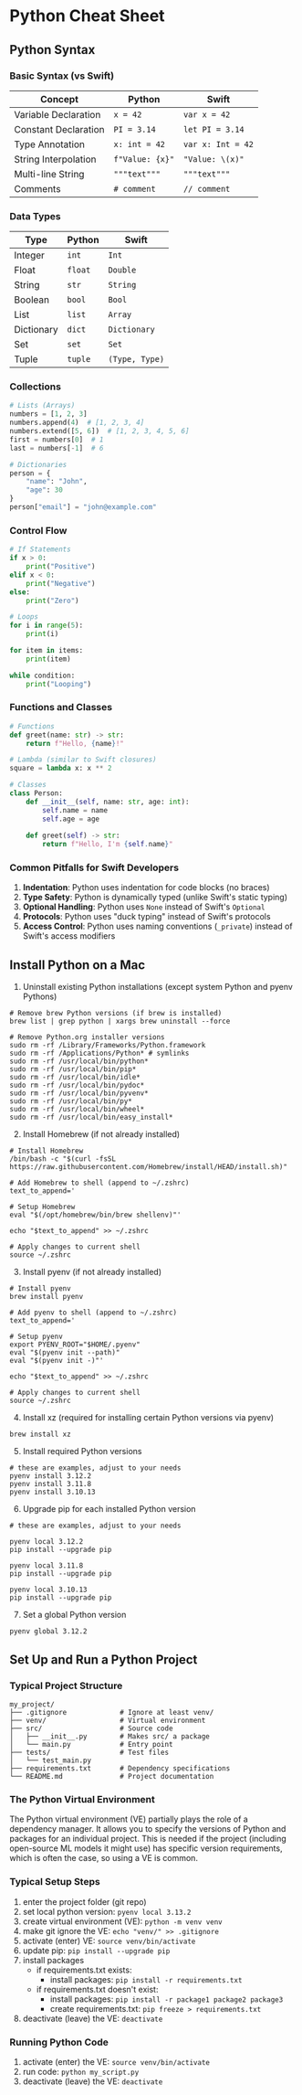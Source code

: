 # Python Cheat Sheet

## Python Syntax

### Basic Syntax (vs Swift)
| Concept | Python | Swift |
|---------|---------|--------|
| Variable Declaration | `x = 42` | `var x = 42` |
| Constant Declaration | `PI = 3.14` | `let PI = 3.14` |
| Type Annotation | `x: int = 42` | `var x: Int = 42` |
| String Interpolation | `f"Value: {x}"` | `"Value: \(x)"` |
| Multi-line String | `"""text"""` | `"""text"""` |
| Comments | `# comment` | `// comment` |

### Data Types
| Type | Python | Swift |
|------|---------|--------|
| Integer | `int` | `Int` |
| Float | `float` | `Double` |
| String | `str` | `String` |
| Boolean | `bool` | `Bool` |
| List | `list` | `Array` |
| Dictionary | `dict` | `Dictionary` |
| Set | `set` | `Set` |
| Tuple | `tuple` | `(Type, Type)` |

### Collections
```python
# Lists (Arrays)
numbers = [1, 2, 3]
numbers.append(4)  # [1, 2, 3, 4]
numbers.extend([5, 6])  # [1, 2, 3, 4, 5, 6]
first = numbers[0]  # 1
last = numbers[-1]  # 6

# Dictionaries
person = {
    "name": "John",
    "age": 30
}
person["email"] = "john@example.com"
```

### Control Flow
```python
# If Statements
if x > 0:
    print("Positive")
elif x < 0:
    print("Negative")
else:
    print("Zero")

# Loops
for i in range(5):
    print(i)

for item in items:
    print(item)

while condition:
    print("Looping")
```

### Functions and Classes
```python
# Functions
def greet(name: str) -> str:
    return f"Hello, {name}!"

# Lambda (similar to Swift closures)
square = lambda x: x ** 2

# Classes
class Person:
    def __init__(self, name: str, age: int):
        self.name = name
        self.age = age
    
    def greet(self) -> str:
        return f"Hello, I'm {self.name}"
```

### Common Pitfalls for Swift Developers
1. **Indentation**: Python uses indentation for code blocks (no braces)
2. **Type Safety**: Python is dynamically typed (unlike Swift's static typing)
3. **Optional Handling**: Python uses `None` instead of Swift's `Optional`
4. **Protocols**: Python uses "duck typing" instead of Swift's protocols
5. **Access Control**: Python uses naming conventions (`_private`) instead of Swift's access modifiers

## Install Python on a Mac

1. Uninstall existing Python installations (except system Python and pyenv Pythons)

```shell
# Remove brew Python versions (if brew is installed)
brew list | grep python | xargs brew uninstall --force

# Remove Python.org installer versions
sudo rm -rf /Library/Frameworks/Python.framework
sudo rm -rf /Applications/Python* # symlinks
sudo rm -rf /usr/local/bin/python*
sudo rm -rf /usr/local/bin/pip*
sudo rm -rf /usr/local/bin/idle*
sudo rm -rf /usr/local/bin/pydoc*
sudo rm -rf /usr/local/bin/pyvenv*
sudo rm -rf /usr/local/bin/py*
sudo rm -rf /usr/local/bin/wheel*
sudo rm -rf /usr/local/bin/easy_install*
```

2. Install Homebrew (if not already installed)

```shell
# Install Homebrew
/bin/bash -c "$(curl -fsSL https://raw.githubusercontent.com/Homebrew/install/HEAD/install.sh)"

# Add Homebrew to shell (append to ~/.zshrc)
text_to_append='

# Setup Homebrew
eval "$(/opt/homebrew/bin/brew shellenv)"'

echo "$text_to_append" >> ~/.zshrc

# Apply changes to current shell
source ~/.zshrc
```

3. Install pyenv (if not already installed)

```shell
# Install pyenv
brew install pyenv

# Add pyenv to shell (append to ~/.zshrc)
text_to_append='

# Setup pyenv
export PYENV_ROOT="$HOME/.pyenv"
eval "$(pyenv init --path)"
eval "$(pyenv init -)"'

echo "$text_to_append" >> ~/.zshrc

# Apply changes to current shell
source ~/.zshrc
```

4. Install xz (required for installing certain Python versions via pyenv)

```shell
brew install xz
```

5. Install required Python versions

```shell
# these are examples, adjust to your needs
pyenv install 3.12.2
pyenv install 3.11.8
pyenv install 3.10.13
```

6. Upgrade pip for each installed Python version

```shell
# these are examples, adjust to your needs

pyenv local 3.12.2
pip install --upgrade pip

pyenv local 3.11.8
pip install --upgrade pip

pyenv local 3.10.13
pip install --upgrade pip
```

7. Set a global Python version

```shell
pyenv global 3.12.2
```

## Set Up and Run a Python Project

### Typical Project Structure

```
my_project/
├── .gitignore             # Ignore at least venv/  
├── venv/                  # Virtual environment
├── src/                   # Source code
│   ├── __init__.py        # Makes src/ a package
│   └── main.py            # Entry point
├── tests/                 # Test files
│   └── test_main.py
├── requirements.txt       # Dependency specifications
└── README.md              # Project documentation
``` 

### The Python Virtual Environment

The Python virtual environment (VE) partially plays the role of a dependency manager. It allows you to specify the versions of Python and packages for an individual project. This is needed if the project (including open-source ML models it might use) has specific version requirements, which is often the case, so using a VE is common.

### Typical Setup Steps

1. enter the project folder (git repo)
2. set local python version: `pyenv local 3.13.2`
3. create virtual environment (VE): `python -m venv venv`
4. make git ignore the VE: `echo "venv/" >> .gitignore`
5. activate (enter) VE: `source venv/bin/activate`
6. update pip: `pip install --upgrade pip`
7. install packages
    - if requirements.txt exists:
        - install packages: `pip install -r requirements.txt`
    - if requirements.txt doesn't exist:
        - install packages: `pip install -r package1 package2 package3`
        - create requirements.txt: `pip freeze > requirements.txt`
8. deactivate (leave) the VE: `deactivate`

### Running Python Code

1. activate (enter) the VE: `source venv/bin/activate`
2. run code: `python my_script.py`
3. deactivate (leave) the VE: `deactivate`